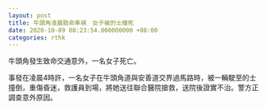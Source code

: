 ```yaml
---
layout: post
title: 牛頭角凌晨致命車禍　女子被的士撞死
date: 2020-10-09 08:23:54.000000000 +08:00
categories: rthk
---
```


牛頭角發生致命交通意外，一名女子死亡。

事發在凌晨4時許，一名女子在牛頭角道與安善道交界過馬路時，被一輛駛至的士撞倒，重傷昏迷，救護員到場，將她送往聯合醫院搶救，送院後證實不治。警方正調查意外原因。

